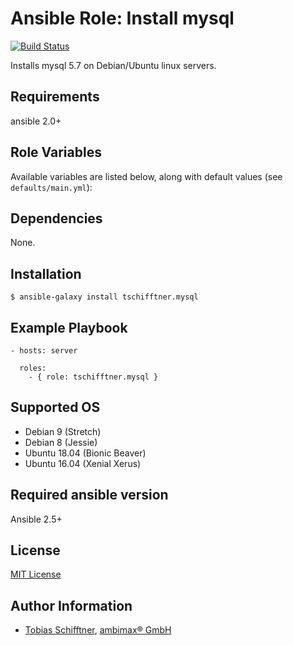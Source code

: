 # Ansible Role: Install mysql

[![Build Status](https://travis-ci.org/tschifftner/ansible-role-mysql.svg?branch=master)](https://travis-ci.org/tschifftner/ansible-role-mysql)

Installs mysql 5.7 on Debian/Ubuntu linux servers.

## Requirements

ansible 2.0+

## Role Variables

Available variables are listed below, along with default values (see `defaults/main.yml`):

## Dependencies

None.

## Installation

```
$ ansible-galaxy install tschifftner.mysql
```

## Example Playbook

    - hosts: server

      roles:
        - { role: tschifftner.mysql }

## Supported OS

 - Debian 9 (Stretch)
 - Debian 8 (Jessie)
 - Ubuntu 18.04 (Bionic Beaver)
 - Ubuntu 16.04 (Xenial Xerus)
 
## Required ansible version

Ansible 2.5+

## License

[MIT License](http://choosealicense.com/licenses/mit/)

## Author Information

 - [Tobias Schifftner](https://twitter.com/tschifftner), [ambimax® GmbH](https://www.ambimax.de)